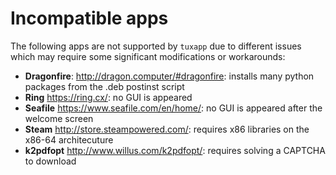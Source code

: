 # Incompatible apps

The following apps are not supported by `tuxapp` due to different issues which may require some significant modifications or workarounds:

- **Dragonfire**: http://dragon.computer/#dragonfire: installs many python packages from the .deb postinst script
- **Ring** https://ring.cx/: no GUI is appeared
- **Seafile** https://www.seafile.com/en/home/: no GUI is appeared after the welcome screen
- **Steam** http://store.steampowered.com/: requires x86 libraries on the x86-64 architecuture
- **k2pdfopt** http://www.willus.com/k2pdfopt/: requires solving a CAPTCHA to download

